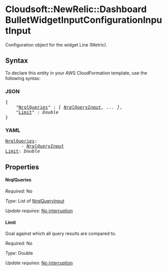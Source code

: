 # Cloudsoft::NewRelic::Dashboard BulletWidgetInputConfigurationInputInput

Configuration object for the widget Line (Metric).

## Syntax

To declare this entity in your AWS CloudFormation template, use the following syntax:

### JSON

<pre>
{
    "<a href="#nrqlqueries" title="NrqlQueries">NrqlQueries</a>" : <i>[ <a href="nrqlqueryinput.md">NrqlQueryInput</a>, ... ]</i>,
    "<a href="#limit" title="Limit">Limit</a>" : <i>Double</i>
}
</pre>

### YAML

<pre>
<a href="#nrqlqueries" title="NrqlQueries">NrqlQueries</a>: <i>
      - <a href="nrqlqueryinput.md">NrqlQueryInput</a></i>
<a href="#limit" title="Limit">Limit</a>: <i>Double</i>
</pre>

## Properties

#### NrqlQueries

_Required_: No

_Type_: List of <a href="nrqlqueryinput.md">NrqlQueryInput</a>

_Update requires_: [No interruption](https://docs.aws.amazon.com/AWSCloudFormation/latest/UserGuide/using-cfn-updating-stacks-update-behaviors.html#update-no-interrupt)

#### Limit

Goal against which all query results are compared to.

_Required_: No

_Type_: Double

_Update requires_: [No interruption](https://docs.aws.amazon.com/AWSCloudFormation/latest/UserGuide/using-cfn-updating-stacks-update-behaviors.html#update-no-interrupt)

